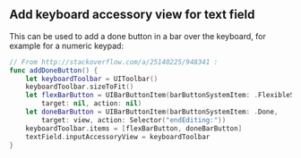 ## Add keyboard accessory view for text field

This can be used to add a done button in a bar over the keyboard, for example for a numeric keypad:
```swift
// From http://stackoverflow.com/a/25140225/948341 :
func addDoneButton() {
    let keyboardToolbar = UIToolbar()
    keyboardToolbar.sizeToFit()
    let flexBarButton = UIBarButtonItem(barButtonSystemItem: .FlexibleSpace,
        target: nil, action: nil)
    let doneBarButton = UIBarButtonItem(barButtonSystemItem: .Done,
        target: view, action: Selector("endEditing:"))
    keyboardToolbar.items = [flexBarButton, doneBarButton]
    textField.inputAccessoryView = keyboardToolbar
}
```
